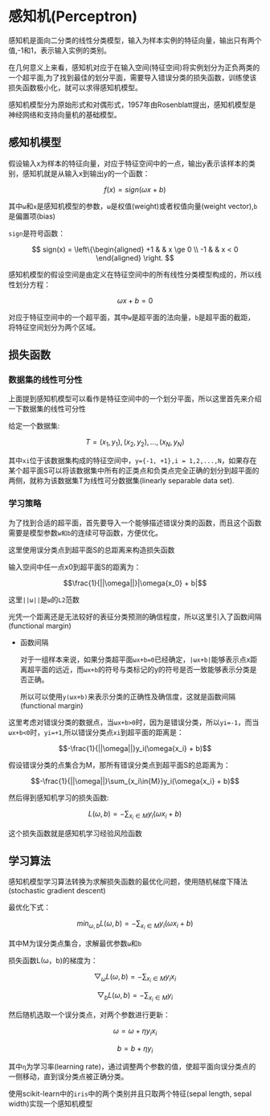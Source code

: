 # 感知机(Perceptron)     

感知机是面向二分类的线性分类模型，输入为样本实例的特征向量，输出只有两个值,-1和1，表示输入实例的类别。        

在几何意义上来看，感知机对应于在输入空间(特征空间)将实例划分为正负两类的一个超平面,为了找到最佳的划分平面，需要导入错误分类的损失函数，训练使该损失函数极小化，就可以求得感知机模型。    

感知机模型分为原始形式和对偶形式，1957年由Rosenblatt提出，感知机模型是神经网络和支持向量机的基础模型。     

## 感知机模型    

假设输入x为样本的特征向量，对应于特征空间中的一点，输出y表示该样本的类别，感知机就是从输入x到输出y的一个函数：   

$$f(x) = sign(\omega{x} + b)$$     

其中`ω`和`x`是感知机模型的参数，`ω`是权值(weight)或者权值向量(weight vector),`b`是偏置项(bias)     

`sign`是符号函数：   

$$
sign(x) = \left\{\begin{aligned}
+1 & & x \ge 0 \\  
-1 & & x < 0
\end{aligned}
\right. 
$$      

感知机模型的假设空间是由定义在特征空间中的所有线性分类模型构成的，所以线性划分方程：   

$$\omega{x} + b = 0$$     

对应于特征空间中的一个超平面，其中`w`是超平面的法向量，`b`是超平面的截距，将特征空间划分为两个区域。   

## 损失函数   

### 数据集的线性可分性    

上面提到感知机模型可以看作是特征空间中的一个划分平面，所以这里首先来介绍一下数据集的线性可分性     

给定一个数据集:   

$$T = {(x_1, y_1), (x_2, y_2),...,(x_N, y_N)}$$   

其中`xi`位于该数据集构成的特征空间中，`y={-1, +1},i = 1,2,...,N`，如果存在某个超平面S可以将该数据集中所有的正类点和负类点完全正确的划分到超平面的两侧，就称为该数据集T为线性可分数据集(linearly separable data set).   


### 学习策略   

为了找到合适的超平面，首先要导入一个能够描述错误分类的函数，而且这个函数需要是模型参数`w和b`的连续可导函数，方便优化。    

这里使用误分类点到超平面S的总距离来构造损失函数  

输入空间中任一点x0到超平面S的距离为：  

$$\frac{1}{||\omega||}|\omega{x_0} + b|$$   

这里`||ω||`是`ω`的`L2`范数       

光凭一个距离还是无法较好的表征分类预测的确信程度，所以这里引入了函数间隔(functional margin)  

* 函数间隔    

    对于一组样本来说，如果分类超平面`ωx+b=0`已经确定，`|ωx+b|`能够表示点x距离超平面的远近，而`ωx+b`的符号与类标记的y的符号是否一致能够表示分类是否正确。   

    所以可以使用`y(ωx+b)`来表示分类的正确性及确信度，这就是函数间隔(functional margin)  

这里考虑对错误分类的数据点，当`ωx+b>0`时，因为是错误分类，所以`yi=-1`，而当`ωx+b<0`时，`yi=+1`,所以错误分类点`xi`到超平面的距离是：  

$$-\frac{1}{||\omega||}y_i(\omega{x_i} + b)$$   

假设错误分类的点集合为M，那所有错误分类点到超平面S的总距离为：   

$$-\frac{1}{||\omega||}\sum_{x_i\in{M}}y_i(\omega{x_i} + b)$$    

然后得到感知机学习的损失函数:   

$$L(\omega,b) = -\sum_{x_i \in {M}}y_i(\omega{x_i} + b)$$   

这个损失函数就是感知机学习经验风险函数    

## 学习算法   

感知机模型学习算法转换为求解损失函数的最优化问题，使用随机梯度下降法(stochastic gradient descent)      

最优化下式：   

$$min_{\omega, b}L(\omega,b) = -\sum_{x_i \in M}y_i(\omega{x_i}+b)$$   

其中M为误分类点集合，求解最优参数`ω`和`b`    

损失函数L(ω，b)的梯度为：   

$$\bigtriangledown_{\omega}L(\omega,b) = -\sum_{x_i \in M}y_ix_i$$  

$$\bigtriangledown_{b}L(\omega, b) = -\sum_{x_i \in M}y_i$$  

然后随机选取一个误分类点，对两个参数进行更新：   

$$\omega = \omega + \eta{y_ix_i}$$   

$$b = b + \eta{y_i}$$   

其中`η`为学习率(learning rate)，通过调整两个参数的值，使超平面向误分类点的一侧移动，直到误分类点被正确分类。   

使用scikit-learn中的`iris`中的两个类别并且只取两个特征(sepal length, sepal width)实现一个感知机模型    

```python

```